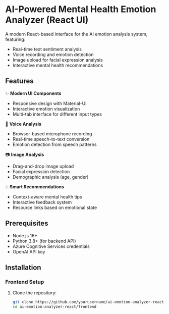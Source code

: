 # AI-Powered Mental Health Emotion Analyzer (React UI)



A modern React-based interface for the AI emotion analysis system, featuring:
- Real-time text sentiment analysis
- Voice recording and emotion detection
- Image upload for facial expression analysis
- Interactive mental health recommendations

## Features

✨ **Modern UI Components**
- Responsive design with Material-UI
- Interactive emotion visualization
- Multi-tab interface for different input types

🎤 **Voice Analysis**
- Browser-based microphone recording
- Real-time speech-to-text conversion
- Emotion detection from speech patterns

📷 **Image Analysis**
- Drag-and-drop image upload
- Facial expression detection
- Demographic analysis (age, gender)

💡 **Smart Recommendations**
- Context-aware mental health tips
- Interactive feedback system
- Resource links based on emotional state

## Prerequisites

- Node.js 16+
- Python 3.8+ (for backend API)
- Azure Cognitive Services credentials
- OpenAI API key

## Installation

### Frontend Setup

1. Clone the repository:
   ```bash
   git clone https://github.com/yourusername/ai-emotion-analyzer-react.git
   cd ai-emotion-analyzer-react/frontend
